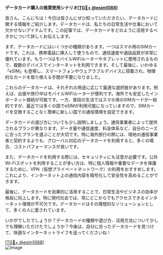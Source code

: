 **データカード購入の推奨使用シナリオ[[TG💪+ @esim1088](https://t.me/s/esim1088)]**

皆さん、こんにちは！今日は皆さんにぜひ知っていただきたい、データカードに関する情報をご紹介します。データカードは、私たちの日常生活や仕事において欠かせないアイテムです。この記事では、データカードをどのように活用するべきかについて詳しくお伝えします。

まず、データカードにはいくつかの種類があります。一つはスマホ用のSIMカードです。これは、携帯電話に挿入して使うもので、通信速度や通話品質が非常に優れています。もう一つはモバイルWiFiルーターやタブレットに使用されるもので、複数のデバイスでインターネットを利用できます。そして最後に、いわゆる「eSIM」も登場し、スマートフォンやウェアラブルデバイスに搭載され、物理的なカードを取り換える手間が不要になりました。

これらのデータカードは、それぞれの用途に応じて最適な選択肢があります。例えば、出張や旅行中はモバイルWiFiルーターが便利です。海外でも安定したインターネット接続が可能です。一方、普段の生活ではスマホ用のSIMカードが一般的ですが、最近では多くの国でeSIMが利用可能になっていますので、SIMカードを交換することなく簡単に新しい国での通信環境を設定できます。

データカードの選び方についても少し説明しましょう。通信事業者によって提供されるプランが異なります。データ量や通信速度、料金体系など、自分のニーズに合ったプランを選ぶことが大切です。特に海外旅行の際には、現地の通信事業者と契約するよりも、グローバル対応のデータカードを利用すると、多くの場合、コストパフォーマンスが良いです。

また、データカードを利用する際には、セキュリティにも注意が必要です。公共Wi-Fiスポットを利用することが多い方は、特に個人情報や重要なデータを保護するために、VPN（仮想プライベートネットワーク）の利用をおすすめします。これにより、インターネット上の通信内容を暗号化して安全性を高めることができます。

最後に、データカードを効果的に活用することで、日常生活やビジネスの効率が格段に向上します。特に現代社会では、常にどこからでもアクセスできるインターネット環境が不可欠です。データカードはその理想的なソリューションとして、多くの人に愛されています。

いかがでしたでしょうか？データカードの種類や選び方、活用方法について少しでも理解いただけたでしょうか？今後は、自分に合ったデータカードを見つけて、快適なインターネットライフを送ってくださいね！

[[TG💪+ @esim1088](https://t.me/s/esim1088)]  
![Image](https://i.postimg.cc/Y0z9fWf4/image.png)